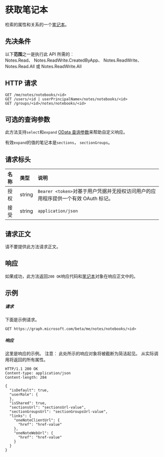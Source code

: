 # <a name="get-notebook"></a>获取笔记本

检索的属性和关系的一个[笔记本](../resources/notebook.md)。
## <a name="prerequisites"></a>先决条件
以下**范围**之一是执行此 API 所需的︰  
Notes.Read、 Notes.ReadWrite.CreatedByApp、 Notes.ReadWrite、 Notes.Read.All 或 Notes.ReadWrite.All 
## <a name="http-request"></a>HTTP 请求
<!-- { "blockType": "ignored" } -->
```http
GET /me/notes/notebooks/<id>
GET /users/<id | userPrincipalName>/notes/notebooks/<id>
GET /groups/<id>/notes/notebooks/<id>
```
## <a name="optional-query-parameters"></a>可选的查询参数
此方法支持`select`和`expand` [OData 查询参数](http://graph.microsoft.io/docs/overview/query_parameters)来帮助自定义响应。

有效`expand`的值的笔记本是`sections`， `sectionGroups`。

## <a name="request-headers"></a>请求标头
| 名称       | 类型 | 说明|
|:-----------|:------|:----------|
| 授权  | string  | `Bearer <token>`对基于用户凭据并无授权访问用户的应用程序提供一个有效 OAuth 标记。 |
| 接受 | string | `application/json` | 

## <a name="request-body"></a>请求正文
请不要提供此方法请求正文。
## <a name="response"></a>响应
如果成功，此方法返回`200 OK`响应代码和[笔记本](../resources/notebook.md)对象在响应正文中的。
## <a name="example"></a>示例
##### <a name="request"></a>请求
下面是示例请求。
<!-- {
  "blockType": "request",
  "name": "get_notebook"
}-->
```http
GET https://graph.microsoft.com/beta/me/notes/notebooks/<id>
```
##### <a name="response"></a>响应
这里是响应的示例。 注意︰ 此处所示的响应对象将被截断为简洁起见。 从实际调用将返回的所有属性。
<!-- {
  "blockType": "response",
  "truncated": true,
  "@odata.type": "microsoft.graph.notebook"
} -->
```http
HTTP/1.1 200 OK
Content-type: application/json
Content-length: 284

{
  "isDefault": true,
  "userRole": {
  },
  "isShared": true,
  "sectionsUrl": "sectionsUrl-value",
  "sectionGroupsUrl": "sectionGroupsUrl-value",
  "links": {
    "oneNoteClientUrl": {
      "href": "href-value"
    },
    "oneNoteWebUrl": {
      "href": "href-value"
    }
  }
}
```

<!-- uuid: 8fcb5dbc-d5aa-4681-8e31-b001d5168d79
2015-10-25 14:57:30 UTC -->
<!-- {
  "type": "#page.annotation",
  "description": "Get notebook",
  "keywords": "",
  "section": "documentation",
  "tocPath": ""
}-->